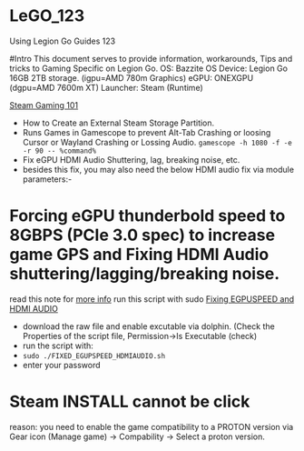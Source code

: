 # LeGO_123
Using Legion Go Guides 123

#Intro
This document serves to provide information, workarounds, Tips and tricks to Gaming Specific on Legion Go.
OS: Bazzite OS
Device: Legion Go 16GB 2TB storage. (igpu=AMD 780m Graphics)
eGPU: ONEXGPU (dgpu=AMD 7600m XT)
Launcher: Steam (Runtime)

[Steam Gaming 101](https://github.com/davidteosk/LeGO_123/blob/main/gaming_fix_101.txt)
- How to Create an External Steam Storage Partition.
- Runs Games in Gamescope to prevent Alt-Tab Crashing or loosing Cursor or Wayland Crashing or Lossing Audio.
  ```gamescope -h 1080 -f -e -r 90 -- %command%```
- Fix eGPU HDMI Audio Shuttering, lag, breaking noise, etc.
- besides this fix, you may also need the below HDMI audio fix via module parameters:-

# Forcing eGPU thunderbold speed to 8GBPS (PCIe 3.0 spec) to increase game GPS and Fixing HDMI Audio shuttering/lagging/breaking noise.
read this note for [more info](https://github.com/davidteosk/LeGO_123/blob/main/egpu-pcie3speed.conf)
run this script with sudo [Fixing EGPUSPEED and HDMI AUDIO](https://github.com/davidteosk/LeGO_123/blob/main/FIXED_EGPUSPEED_HDMIAUDIO.sh)
- download the raw file and enable excutable via dolphin. (Check the Properties of the script file, Permission->Is Executable (check)
- run the script with:
- ```sudo ./FIXED_EGUPSPEED_HDMIAUDIO.sh```
- enter your password

# Steam INSTALL cannot be click
reason: you need to enable the game compatibility to a PROTON version via Gear icon (Manage game) -> Compability -> Select a proton version.
